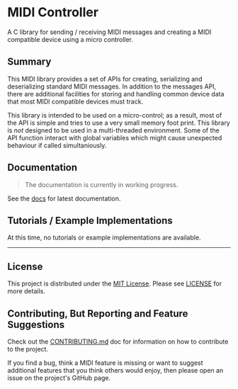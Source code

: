 # MIDI Controller

A C library for sending / receiving MIDI messages and creating a
MIDI compatible device using a micro controller.

## Summary

This MIDI library provides a set of APIs for creating, serializing and
deserializing standard MIDI messages.  In addition to the messages API, there
are additional facilities for storing and handling common device data that
most MIDI compatible devices must track.

This library is intended to be used on a micro-control; as a result, most
of the API is simple and tries to use a very small memory foot print.
This library is _not_ designed to be used in a multi-threaded environment.
Some of the API function interact with global variables which might cause
unexpected behaviour if called simultaniously.

## Documentation

> The documentation is currently in working progress.

See the [docs](docs/Index.md) for latest documentation.

## Tutorials / Example Implementations

At this time, no tutorials or example implementations are available.

---

## License

This project is distributed under the [MIT License](https://opensource.org/licenses/MIT).
Please see [LICENSE](LICENSE) for more details.

## Contributing, But Reporting and Feature Suggestions

Check out the [CONTRIBUTING.md](CONTRIBUTING.md) doc for information on how
to contribute to the project.

If you find a bug, think a MIDI feature is missing or want to suggest
additional features that you think others would enjoy, then please open an
issue on the project's GitHub page.
